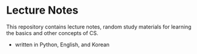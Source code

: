 # Lecture Notes

This repository contains lecture notes, random study materials for learning the basics and other concepts of CS.

* written in Python, English, and Korean
